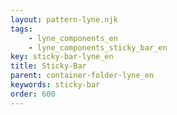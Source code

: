 ```yaml
---
layout: pattern-lyne.njk
tags: 
    - lyne_components_en
    - lyne_components_sticky_bar_en
key: sticky-bar-lyne_en
title: Sticky-Bar
parent: container-folder-lyne_en
keywords: sticky-bar
order: 600
---
```

